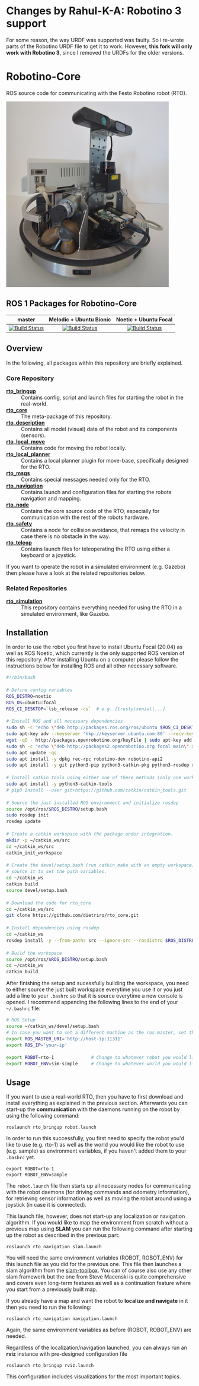# Changes by Rahul-K-A: Robotino 3 support
For some reason, the way URDF was supported was faulty. So i re-wrote parts of the Robotino URDF file to get it to work. However, **this fork will only work with Robotino 3**, since I removed the URDFs for the older versions.


# Robotino-Core
ROS source code for communicating with the Festo Robotino robot (RTO).

![Robotino (RTO) in the real-world](rto_img_real-world.png "RTO in the real-world")

## ROS 1 Packages for Robotino-Core
|master|Melodic + Ubuntu Bionic|Noetic + Ubuntu Focal|
|:---:|:---:|:---:|
|[![Build Status](https://travis-ci.com/dietriro/rto_core.svg?branch=master)](https://travis-ci.com/dietriro/rto_core)|[![Build Status](https://travis-ci.com/dietriro/rto_core.svg?branch=melodic-devel)](https://travis-ci.com/dietriro/rto_core)|[![Build Status](https://travis-ci.com/dietriro/rto_core.svg?branch=noetic-devel)](https://travis-ci.com/dietriro/rto_core)|

## Overview

In the following, all packages within this repository are briefly explained.

### Core Repository

<dl>
  <dt><strong><a href="https://github.com/dietriro/rto_core/tree/noetic-devel/rto_bringup">rto_bringup</a></strong></dt>
  <dd> Contains config, script and launch files for starting the robot in the real-world. </dd>
  <dt><strong><a href="https://github.com/dietriro/rto_core/tree/noetic-devel/rto_core">rto_core</a></strong></dt>
  <dd> The meta-package of this repository. </dd>
  <dt><strong><a href="https://github.com/dietriro/rto_core/tree/noetic-devel/rto_description">rto_description</a></strong></dt>
  <dd> Contains all model (visual) data of the robot and its components (sensors). </dd>
  <dt><strong><a href="https://github.com/dietriro/rto_core/tree/noetic-devel/rto_local_move">rto_local_move</a></strong></dt>
  <dd> Contains code for moving the robot locally. </dd>
  <dt><strong><a href="https://github.com/dietriro/rto_core/tree/noetic-devel/rto_local_planner">rto_local_planner</a></strong></dt>
  <dd> Contains a local planner plugin for move-base, specifically designed for the RTO. </dd>
  <dt><strong><a href="https://github.com/dietriro/rto_core/tree/noetic-devel/rto_msgs">rto_msgs</a></strong></dt>
  <dd> Contains special messages needed only for the RTO. </dd>
  <dt><strong><a href="https://github.com/dietriro/rto_core/tree/noetic-devel/rto_navigation">rto_navigation</a></strong></dt>
  <dd> Contains launch and configuration files for starting the robots navigation and mapping. </dd>
  <dt><strong><a href="https://github.com/dietriro/rto_core/tree/noetic-devel/rto_node">rto_node</a></strong></dt>
  <dd> Contains the core source code of the RTO, especially for communication with the rest of the robots hardware. </dd>
  <dt><strong><a href="https://github.com/dietriro/rto_core/tree/noetic-devel/rto_safety">rto_safety</a></strong></dt>
  <dd> Contains a node for collision avoidance, that remaps the velocity in case there is no obstacle in the way. </dd>
  <dt><strong><a href="https://github.com/dietriro/rto_core/tree/noetic-devel/rto_teleop">rto_teleop</a></strong></dt>
  <dd> Contains launch files for teleoperating the RTO using either a keyboard or a joystick. </dd>
</dl>

If you want to operate the robot in a simulated environment (e.g. Gazebo) then please have a look at the related repositories below.

### Related Repositories

<dl>
  <dt><strong><a href="https://github.com/dietriro/rto_simulation">rto_simulation</a></strong></dt>
  <dd> This repository contains everything needed for using the RTO in a simulated environment, like Gazebo. </dd>
</dl>

## Installation

In order to use the robot you first have to install Ubuntu Focal (20.04) as well as ROS Noetic, which currently is the only supported ROS version of this repository. After installing Ubuntu on a computer please follow the instructions below for installing ROS and all other necessary software.

```bash
#!/bin/bash

# Define config variables
ROS_DISTRO=noetic 
ROS_OS=ubuntu:focal
ROS_CI_DESKTOP=`lsb_release -cs`  # e.g. [trusty|xenial|...]

# Install ROS and all necessary dependencies
sudo sh -c "echo \"deb http://packages.ros.org/ros/ubuntu $ROS_CI_DESKTOP main\" > /etc/apt/sources.list.d/ros-latest.list"
sudo apt-key adv --keyserver 'hkp://keyserver.ubuntu.com:80' --recv-key C1CF6E31E6BADE8868B172B4F42ED6FBAB17C654
wget -qO - http://packages.openrobotino.org/keyFile | sudo apt-key add -
sudo sh -c "echo \"deb http://packages2.openrobotino.org focal main\" > /etc/apt/sources.list.d/openrobotino.list"
sudo apt update -qq
sudo apt install -y dpkg rec-rpc robotino-dev robotino-api2 
sudo apt install -y git python3-pip python3-catkin-pkg python3-rosdep ros-$ROS_DISTRO-ros-base

# Install catkin tools using either one of these methods (only one works ususally, try it out in the worst case)
sudo apt install -y python3-catkin-tools
# pip3 install --user git+https://github.com/catkin/catkin_tools.git

# Source the just installed ROS environment and initialize rosdep
source /opt/ros/$ROS_DISTRO/setup.bash
sudo rosdep init
rosdep update

# Create a catkin workspace with the package under integration.
mkdir -p ~/catkin_ws/src
cd ~/catkin_ws/src
catkin_init_workspace

# Create the devel/setup.bash (run catkin_make with an empty workspace) and
# source it to set the path variables.
cd ~/catkin_ws
catkin build
source devel/setup.bash

# Download the code for rto_core
cd ~/catkin_ws/src
git clone https://github.com/dietriro/rto_core.git

# Install dependencies using rosdep
cd ~/catkin_ws
rosdep install -y --from-paths src --ignore-src --rosdistro $ROS_DISTRO --os=$ROS_OS

# Build the workspace
source /opt/ros/$ROS_DISTRO/setup.bash
cd ~/catkin_ws
catkin build
```

After finishing the setup and sucessfully building the workspace, you need to either source the just built workspace everytime you use it or you just add a line to your `.bashrc` so that it is source everytime a new console is opened. I recommend appending the following lines to the end of your `~/.bashrc` file:

```bash
# ROS Setup
source ~/catkin_ws/devel/setup.bash
# In case you want to set a different machine as the ros-master, set the ROS_MASTER_URI as well as ROS_IP to enable communication
export ROS_MASTER_URI='http://host-ip:11311'      
export ROS_IP='your-ip'                             

export ROBOT=rto-1              # Change to whatever robot you would like to use
export ROBOT_ENV=sim-simple     # Change to whatever world you would like to use
```

## Usage

If you want to use a real-world RTO, then you have to first download and install everything as explained in the previous section. Afterwards you can start-up the **communication** with the daemons running on the robot by using the following command:

    roslaunch rto_bringup robot.launch

In order to run this successfully, you first need to specify the robot you'd like to use (e.g. rto-1) as well as the world you would like the robot to use (e.g. sample) as environment variables, if you haven't added them to your `.bashrc` yet.

    export ROBOT=rto-1
    export ROBOT_ENV=sample

The `robot.launch` file then starts up all necessary nodes for communicating with the robot daemons (for driving commands and odometry information), for retrieving sensor information as well as moving the robot around using a joystick (in case it is connected). 

This launch file, however, does not start-up any localization or navigation algorithm. If you would like to map the environment from scratch without a previous map using **SLAM** you can run the following command after starting up the robot as described in the previous part:

    roslaunch rto_navigation slam.launch

You will need the same environment variables (ROBOT, ROBOT_ENV) for this launch file as you did for the previous one. This file then launches a slam algorithm from the [slam-toolbox](https://github.com/SteveMacenski/slam_toolbox). You can of course also use any other slam framework but the one from Steve Macenski is quite comprehensive and covers even long-term features as well as a continuation feature where you start from a previously built map.

If you already have a map and want the robot to **localize and navigate** in it then you need to run the following:

    roslaunch rto_navigation navigation.launch

Again, the same environment variables as before (ROBOT, ROBOT_ENV) are needed. 

Regardless of the localization/navigation launched, you can always run an **rviz** instance with pre-designed configuration file

    roslaunch rto_bringup rviz.launch

This configuration includes visualizations for the most important topics.